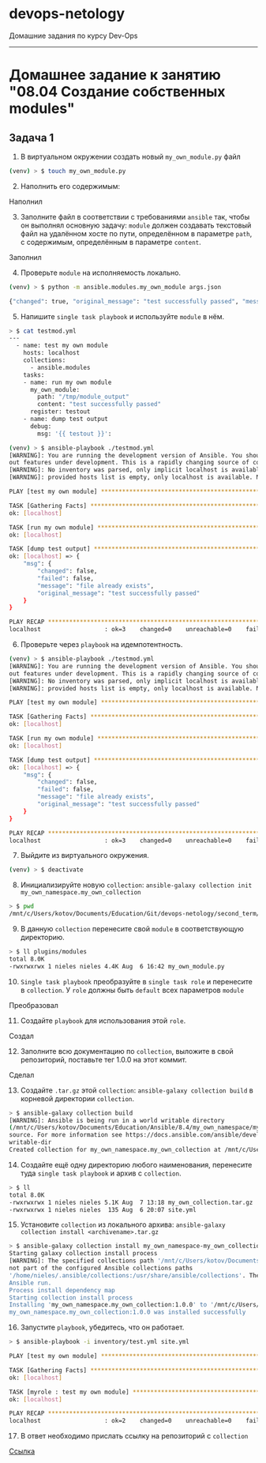 # devops-netology
Домашние задания по курсу Dev-Ops

------

# Домашнее задание к занятию "08.04 Создание собственных modules"


## Задача 1

1. В виртуальном окружении создать новый `my_own_module.py` файл

```bash
(venv) > $ touch my_own_module.py
```

2. Наполнить его содержимым:

  Наполнил

3. Заполните файл в соответствии с требованиями `ansible` так, чтобы он выполнял основную задачу: `module` должен создавать текстовый файл на удалённом хосте по пути, определённом в параметре `path`, с содержимым, определённым в параметре `content`.

  Заполнил

4. Проверьте `module` на исполняемость локально.

```bash
(venv) > $ python -m ansible.modules.my_own_module args.json                                                                                     [±devel ●]

{"changed": true, "original_message": "test successfully passed", "message": "file successfully written", "invocation": {"module_args": {"path": "/tmp/module_output", "content": "test successfully passed"}}}
```

5. Напишите `single task playbook` и используйте `module` в нём.

```bash
> $ cat testmod.yml                                                                                          [±devel ●]
---
  - name: test my own module
    hosts: localhost
    collections:
      - ansible.modules
    tasks:
    - name: run my own module
      my_own_module:
        path: "/tmp/module_output"
        content: "test successfully passed"
      register: testout
    - name: dump test output
      debug:
        msg: '{{ testout }}':
```

```bash
(venv) > $ ansible-playbook ./testmod.yml                                                                                                        [±devel ●]
[WARNING]: You are running the development version of Ansible. You should only run Ansible from "devel" if you are modifying the Ansible engine, or trying
out features under development. This is a rapidly changing source of code and can become unstable at any point.
[WARNING]: No inventory was parsed, only implicit localhost is available
[WARNING]: provided hosts list is empty, only localhost is available. Note that the implicit localhost does not match 'all'

PLAY [test my own module] **********************************************************************************************************************************

TASK [Gathering Facts] *************************************************************************************************************************************
ok: [localhost]

TASK [run my own module] ***********************************************************************************************************************************
ok: [localhost]

TASK [dump test output] ************************************************************************************************************************************
ok: [localhost] => {
    "msg": {
        "changed": false,
        "failed": false,
        "message": "file already exists",
        "original_message": "test successfully passed"
    }
}

PLAY RECAP *************************************************************************************************************************************************
localhost                  : ok=3    changed=0    unreachable=0    failed=0    skipped=0    rescued=0    ignored=0
```

6. Проверьте через `playbook` на идемпотентность.

```bash
(venv) > $ ansible-playbook ./testmod.yml                                                                                                        [±devel ●]
[WARNING]: You are running the development version of Ansible. You should only run Ansible from "devel" if you are modifying the Ansible engine, or trying
out features under development. This is a rapidly changing source of code and can become unstable at any point.
[WARNING]: No inventory was parsed, only implicit localhost is available
[WARNING]: provided hosts list is empty, only localhost is available. Note that the implicit localhost does not match 'all'

PLAY [test my own module] **********************************************************************************************************************************

TASK [Gathering Facts] *************************************************************************************************************************************
ok: [localhost]

TASK [run my own module] ***********************************************************************************************************************************
ok: [localhost]

TASK [dump test output] ************************************************************************************************************************************
ok: [localhost] => {
    "msg": {
        "changed": false,
        "failed": false,
        "message": "file already exists",
        "original_message": "test successfully passed"
    }
}

PLAY RECAP *************************************************************************************************************************************************
localhost                  : ok=3    changed=0    unreachable=0    failed=0    skipped=0    rescued=0    ignored=0
```

7. Выйдите из виртуального окружения.

```bash
(venv) > $ deactivate
```

8. Инициализируйте новую `collection`: `ansible-galaxy collection init my_own_namespace.my_own_collection`

```bash
> $ pwd                                                                                                      [±main ●●]
/mnt/c/Users/kotov/Documents/Education/Git/devops-netology/second_term/hw-ansible-04-module/src/my_own_namespace/my_own_collection
```

9. В данную `collection` перенесите свой `module` в соответствующую директорию.

```bash
> $ ll plugins/modules                                                                                       [±main ●●]
total 8.0K
-rwxrwxrwx 1 nieles nieles 4.4K Aug  6 16:42 my_own_module.py
```

10. `Single task playbook` преобразуйте в `single task role` и перенесите в `collection`. У `role` должны быть `default` всех параметров `module`

  Преобразовал

11. Создайте `playbook` для использования этой `role`.

  Создал

12. Заполните всю документацию по `collection`, выложите в свой репозиторий, поставьте тег 1.0.0 на этот коммит.

  Сделал

13. Создайте `.tar.gz` этой `collection`: `ansible-galaxy collection build` в корневой директории `collection`.

```bash
> $ ansible-galaxy collection build                                                                         [±master ●]
[WARNING]: Ansible is being run in a world writable directory
(/mnt/c/Users/kotov/Documents/Education/Ansible/8.4/my_own_namespace/my_own_collection), ignoring it as an ansible.cfg
source. For more information see https://docs.ansible.com/ansible/devel/reference_appendices/config.html#cfg-in-world-
writable-dir
Created collection for my_own_namespace.my_own_collection at /mnt/c/Users/kotov/Documents/Education/Ansible/8.4/my_own_namespace/my_own_collection/my_own_namespace-my_own_collection-1.0.0.tar.gz
```

14. Создайте ещё одну директорию любого наименования, перенесите туда `single task playbook` и архив c `collection`.

```bash
> $ ll                                                                                                      [±master ●]
total 8.0K
-rwxrwxrwx 1 nieles nieles 5.1K Aug  7 13:18 my_own_collection.tar.gz
-rwxrwxrwx 1 nieles nieles  135 Aug  6 20:07 site.yml
```

15. Установите `collection` из локального архива: `ansible-galaxy collection install <archivename>.tar.gz`

```bash
> $ ansible-galaxy collection install my_own_namespace-my_own_collection-1.0.0.tar.gz -p ./my_own_collection
Starting galaxy collection install process
[WARNING]: The specified collections path '/mnt/c/Users/kotov/Documents/Education/Ansible/Test2/my_own_collection' is
not part of the configured Ansible collections paths
'/home/nieles/.ansible/collections:/usr/share/ansible/collections'. The installed collection won't be picked up in an
Ansible run.
Process install dependency map
Starting collection install process
Installing 'my_own_namespace.my_own_collection:1.0.0' to '/mnt/c/Users/kotov/Documents/Education/Ansible/Test2/my_own_collection/ansible_collections/my_own_namespace/my_own_collection'
my_own_namespace.my_own_collection:1.0.0 was installed successfully
```

16. Запустите `playbook`, убедитесь, что он работает.

```bash
> $ ansible-playbook -i inventory/test.yml site.yml

PLAY [test my own module] **********************************************************************************************

TASK [Gathering Facts] *************************************************************************************************
ok: [localhost]

TASK [myrole : test my own module] *************************************************************************************
ok: [localhost]

PLAY RECAP *************************************************************************************************************
localhost                  : ok=2    changed=0    unreachable=0    failed=0    skipped=0    rescued=0    ignored=0
```

17. В ответ необходимо прислать ссылку на репозиторий с `collection`

[Ссылка](https://github.com/L1qu1dVacuum/my_own_collection)
